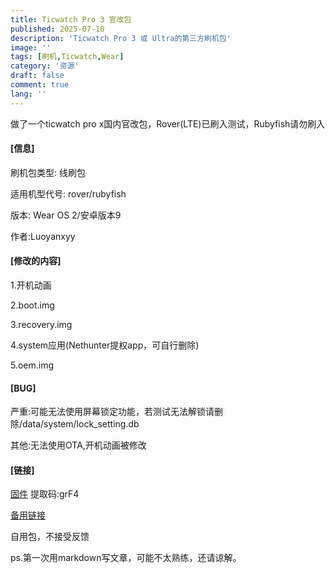 ```yaml
---
title: Ticwatch Pro 3 官改包
published: 2025-07-10
description: 'Ticwatch Pro 3 或 Ultra的第三方刷机包'
image: ''
tags: [刷机,Ticwatch,Wear]
category: '资源'
draft: false 
comment: true
lang: ''
---
```


做了一个ticwatch pro x国内官改包，Rover(LTE)已刷入测试，Rubyfish请勿刷入

#### [信息]

刷机包类型: 线刷包

适用机型代号: rover/rubyfish

版本: Wear OS 2/安卓版本9

作者:Luoyanxyy

#### [修改的内容]

1.开机动画

2.boot.img

3.recovery.img

4.system应用(Nethunter提权app，可自行删除)

5.oem.img

#### [BUG]

严重:可能无法使用屏幕锁定功能，若测试无法解锁请删除/data/system/lock_setting.db

其他:无法使用OTA,开机动画被修改

#### [链接]

[固件](https://www.123pan.com/s/lfKyVv-iW98d.html) 提取码:grF4


[备用链接](https://luoyanteam-my.sharepoint.com/:u:/g/personal/resdrive_luoyanteam_onmicrosoft_com/EXr1u5-e1JtDq4uNc4chntIBIXp6fUP-us8owZfS3ozlsg?e=sS9J2l)

自用包，不接受反馈

ps.第一次用markdown写文章，可能不太熟练，还请谅解。

<!-- ##{"timestamp":1728278302}## -->
